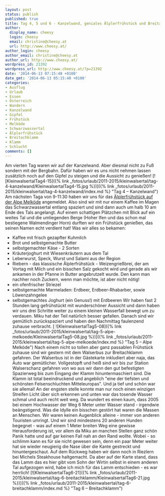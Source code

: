 ```yaml
---
layout: post
status: publish
published: true
title: Tag 4, 5 und 6 - Kanzelwand, geniales Älplerfrühstück und Breitachklamm
author:
  display_name: cheesy
  login: cheesy
  email: christine@cheesy.at
  url: http://www.cheesy.at/
author_login: cheesy
author_email: christine@cheesy.at
author_url: http://www.cheesy.at/
wordpress_id: 21392
wordpress_url: http://www.cheesy.at/?p=21392
date: '2014-06-13 07:15:48 +0100'
date_gmt: '2014-06-13 05:15:48 +0100'
categories:
- Ausflug
- Urlaub
- Essen
- Österreich
- Wandern
- Kanzelwand
- Gipfel
- Frühstück
- Melköde
- Schwarzwassertal
- Älplerfrühstück
- Breitachklamm
- Klamm
- Schlucht
comments: []
---
```

Am vierten Tag waren wir auf der Kanzelwand. Aber diesmal nicht zu Fuß sondern mit der Bergbahn. Dafür haben wir es uns nicht nehmen lassen zusätzlich noch auf den Gipfel zu steigen und die Aussicht zu genießen!
[![KleinwalsertalTag4-15]({% link _fotos/urlaub/2011-2015/kleinwalsertal/tag-4-kanzelwand/KleinwalsertalTag4-15.jpg %})]({% link _fotos/urlaub/2011-2015/kleinwalsertal/tag-4-kanzelwand/index.md %} "Tag 4 – Kanzelwand")
Am nächsten Taga von 9-11:30 haben wir uns für das [Älplerfrühstück auf der Alpe Melköde](http://www.kleinwalsertal.com/de/aktuelles-und-service/events/%C3%84lplerfr%C3%BChst%C3%BCck+in+deralpe+melk%C3%B6de_e269730) angemeldet. Also sind wir mit nur einem Kaffee im Magen das Schwarzwassertal entlang spaziert und sind dann auch um halb 10 am Ende des Tals angelangt. Auf einem schattigen Plätzchen mit Blick auf ein weites Tal und die umliegenden Berge (Hoher Ifen und das schon mal bestiegene Walmendinger Horn) durften wir ein Frühstück genießen, das seinen Namen echt verdient hat!
Was wir alles so bekamen:
- Kaffee mit frisch gezapfter Kuhmilch
- Brot und selbstgemachte Butter
- selbstgemachter Käse - 2 Sorten
- Kräuterjoghurt mit Wiesenkräutern aus dem Tal
- Leberwurst, Speck, Wurst und Salami aus der Region
- Riebern - das klassische Älplerfrühstück - Weizengrießbrei, der am Vortag mit Milch und ein bisschen Salz gekocht wird und gerade als wir ankamen in der Pfanne in Butter angebrutzelt wurde. Den kann man nachher noch Zuckern, wenn man möchte, ist aber nicht nötig!
- ein ofenfrischer Striezel
- selbstgemachte Marmeladen: Erdbeer, Erdbeer-Rhabarber, sowie Löwenzahngelee
- selbstgemachtes Joghurt (ein Genuss!) mit Erdbeeren
Wir haben fast 2 Stunden lang gefrühstückt mit wunderschöner Aussicht und dann haben wir uns drei Schritte weiter zu einem kleinen Wasserfall bewegt um zu verdauen. Miku hat der Teil natürlich besser gefallen.
Danach sind wir gemütlich zurückspaziert und haben den Nachmittag faulenzend zuhause verbracht.
[
 ![KleinwalsertalTag5-08]({% link _fotos/urlaub/2011-2015/kleinwalsertal/tag-5-alpe-melkoede/KleinwalsertalTag5-08.jpg %})]({% link _fotos/urlaub/2011-2015/kleinwalsertal/tag-5-alpe-melkoede/index.md %} "Tag 5 – Alpe Melköde")
Nach einem nicht so tollen aber ganz passablen Frühstück zuhause sind wir gestern mit dem Walserbus zur Breitachklamm gefahren. Der Walserbus ist in der Gästekarte inkludiert aber naja, das Auto war gemütlicher. Vollgestopft und heiß sind wir bis zur Station Walserschanz gefahren von wo aus wir dann den gut befestigten Spazierweg bis zum Eingang der Klamm hinuntermaschiert sind.
Die Klamm ist total beeindruckend und angeblich "eine der tiefsten und schönsten Felsenschluchten Mitteleuropas". Und ja tief und schön war sie allemal! An der engsten stelle konnte man nur noch einen winzigen Streifen Licht über sich erkennen und unten war das tosende Wasser schmal und auch recht weit weg. Da wundert es einen kaum, dass 2005 bei einem Hochwasser der Weg 6 Meter unter Wasser stand - irgendwie beängstigend.
Was die Idylle ein bisschen gestört hat waren die Massen an Menschen. Wir waren keinen Augenblick alleine - immer von anderen Touristen umringt. Und wir sind mindestens 20 anderen Hunden begegnet - was auf einem 1 Meter breiten Weg eine gewisse Herausforderung ist, vor allem da Miku an manchen Stellen ganz schön Panik hatte und auf gar keinen Fall nah an den Rand wollte. Wobei - so schlimm kann es für sie nicht gewesen sein, denn ein paar Meter weiter hat sie wieder neugierig die Nase über die Kante gestreckt und hinuntergeschaut.
Auf dem Rückweg haben wir dann noch in Riezlern bei Michels Steakhouse haltgemacht. Da aber auf der Karte stand, dass das Lamm das es hier gibt vom Sohn der Wirtin selbst in einem anderen Tal aufgezogen wird, habe ich mich für das Lamm entschieden - es war herrlich!
[![KleinwalsertalTag6-21]({% link _fotos/urlaub/2011-2015/kleinwalsertal/tag-6-breitachklamm/KleinwalsertalTag6-21.jpg %})]({% link _fotos/urlaub/2011-2015/kleinwalsertal/tag-6-breitachklamm/index.md %} "Tag 6 – Breitachklamm")
